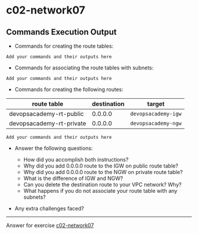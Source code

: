 # c02-network07

## Commands Execution Output

- Commands for creating the route tables:
```
Add your commands and their outputs here
```

- Commands for associating the route tables with subnets:
```
Add your commands and their outputs here
```

- Commands for creating the following routes:

|route table|destination|target|
|-|-|-|
|devopsacademy-rt-public|0.0.0.0|`devopsacademy-igw`|
|devopsacademy-rt-private|0.0.0.0|`devopsacademy-ngw`|

```
Add your commands and their outputs here
```

- Answer the following questions:
  - How did you accomplish both instructions?
  - Why did you add 0.0.0.0 route to the IGW on public route table?
  - Why did you add 0.0.0.0 route to the NGW on private route table?
  - What is the difference of IGW and NGW?
  - Can you delete the destination route to your VPC network? Why?
  - What happens if you do not associate your route table with any subnets?


- Any extra challenges faced?


<!-- Don't change anything below this point-->
***
Answer for exercise [c02-network07](https://github.com/devopsacademyau/academy/blob/2c681013824a95a86aa9c311b63878f0cebc6602/classes/02class/exercises/c02-network07/README.md)